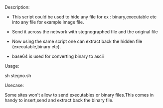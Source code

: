 Description:

*  This script could be used to hide any file for ex : binary,executable etc into any file for example image file.

*  Send it across the network with stegnographed file and the original file

*  Now using the same script  one can extract back the hidden file (executable,binary etc).

*  base64 is used for converting binary to ascii  

Usage:

sh stegno.sh

Usecase:

Some sites won't allow to send executables or binary files.This comes in handy to insert,send and extract back the binary file.
